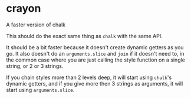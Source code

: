 crayon
======

A faster version of chalk

This should do the exact same thing as `chalk` with the same API.

It should be a bit faster because it doesn't create dynamic getters as you go.
It also doesn't do an `arguments.slice` and `join` if it doesn't need to, in the common
case where you are just calling the style function on a single string, or 2 or 3 strings.

If you chain styles more than 2 levels deep, it will start using `chalk`'s dynamic getters, and
if you give more then 3 strings as arguments, it will start using `arguments.slice`.


